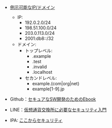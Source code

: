 - [例示可能なIP/ドメイン](https://www.bias.jp/blog/post-639/)
    - IP:
      - 192.0.2.0/24
      - 198.51.100.0/24
      - 203.0.113.0/24
      - 2001:db8::/32
    - ドメイン:
      - トップレベル:
        - .example
        - .test
        - .invalid
        - .localhost
      - セカンドレベル:
        - example.(com|org|net)
        - example[1-9].jp

- Github：[セキュアなSW開発のためのEbook](https://resources.github.com/downloads/%E3%82%BB%E3%82%AD%E3%83%A5%E3%82%A2%E3%81%AASW%E9%96%8B%E7%99%BA%E3%81%AE%E3%81%9F%E3%82%81%E3%81%AEEbook.pdf)
- LINE：[仮想通貨交換所に必要なセキュリティ入門](https://engineering.linecorp.com/ja/blog/security-crypto-exchange/?utm_source=dlvr.it&utm_medium=twitter)
- IPA: [ここからセキュリティ](https://www.ipa.go.jp/security/kokokara/study/company.html)